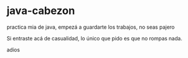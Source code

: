 # java-cabezon
practica mia de java, empezá a guardarte los trabajos, no seas pajero

Si entraste acá de casualidad, lo único que pido es que no rompas nada.

adios